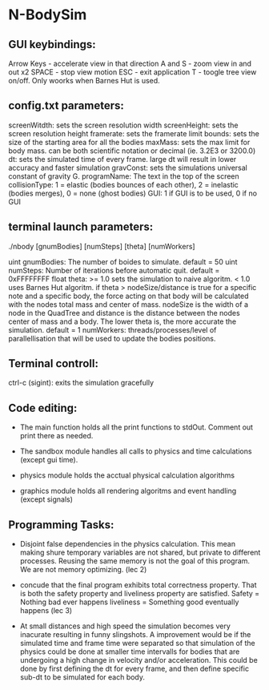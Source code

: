 # N-BodySim



GUI keybindings:
-----------------
Arrow Keys - accelerate view in that direction
A and S - zoom view in and out x2
SPACE - stop view motion
ESC - exit application
T - toogle tree view on/off. Only woorks when Barnes Hut is used.

config.txt parameters:
----------------------
screenWitdth:   sets the screen resolution width
screenHeight:   sets the screen resolution height
framerate:      sets the framerate limit
bounds:         sets the size of the starting area for all the bodies
maxMass:        sets the max limit for body mass. can be both scientific notation or decimal (ie. 3.2E3 or 3200.0)
dt:             sets the simulated time of every frame. large dt will result in lower accuracy and faster simulation
gravConst:      sets the simulations universal constant of gravity G.
programName:    The text in the top of the screen
collisionType:  1 = elastic (bodies bounces of each other), 2 = inelastic (bodies merges), 0 = none (ghost bodies)
GUI:            1 if GUI is to be used, 0 if no GUI


terminal launch parameters:
----------------------------
./nbody [gnumBodies] [numSteps] [theta] [numWorkers]

uint gnumBodies:    The number of boides to simulate. default = 50
uint numSteps:      Number of iterations before automatic quit. default = 0xFFFFFFFF
float theta:        >= 1.0 sets the simulation to naive algoritm. < 1.0 uses 
                    Barnes Hut algoritm. if theta > nodeSize/distance is true
                    for a specific note and a specific body, the force acting on that
                    body will be calculated with the nodes total mass and center of
                    mass. nodeSize is the width of a node in the QuadTree and
                    distance is the distance between the nodes center of mass and
                    a body. The lower theta is, the more accurate the simulation. 
                    default = 1
numWorkers:         threads/processes/level of parallellisation that will be used
                    to update the bodies positions.



Terminal controll:
-----------------------------
ctrl-c (sigint):    exits the simulation gracefully



Code editing:
-----------------------
-   The main function holds all the print functions to stdOut. Comment out print
    there as needed.
    
-   The sandbox module handles all calls to physics and time calculations (except gui time).

-   physics module holds the acctual physical calculation algorithms

-   graphics module holds all rendering algoritms and event handling (except signals)




Programming Tasks:
--------------------------
-   Disjoint false dependencies in the physics calculation.
    This mean making shure temporary variables are not shared, but private to
    different processes. Reusing the same memory is not the goal of this program.
    We are not memory optimizing.
    (lec 2)
    
-   concude that the final program exhibits total correctness property.
    That is both the safety property and liveliness property are satisfied.
    Safety = Nothing bad ever happens
    liveliness = Something good eventually happens
    (lec 3)

-   At small distances and high speed the simulation becomes very inacurate resulting in
    funny slingshots. A improvement would be if the simulated time and frame time were separated so that
    simulation of the physics could be done at smaller time intervalls for bodies that are undergoing a high
    change in velocity and/or acceleration. This could be done by first defining the dt for every frame,
    and then define specific sub-dt to be simulated for each body.
    
